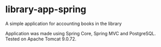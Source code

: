 # library-app-spring
A simple application for accounting books in the library

Application was made using Spring Core, Spring MVC and PostgreSQL.
Tested on Apache Tomcat 9.0.72.
